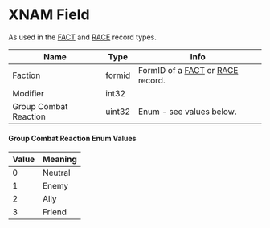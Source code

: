 XNAM Field
==========

As used in the [FACT](../FACT.md) and [RACE](../RACE.md) record types.

Name | Type | Info
-----|------|-----
Faction | formid | FormID of a [FACT](../FACT.md) or [RACE](../RACE.md) record.
Modifier | int32 |
Group Combat Reaction | uint32 | Enum - see values below.
 
#### Group Combat Reaction Enum Values

Value | Meaning
------|--------
0 | Neutral
1 | Enemy
2 | Ally
3 | Friend
